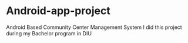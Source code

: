 # Android-app-project
Android Based Community Center Management System
I did this project during my Bachelor program in DIU
